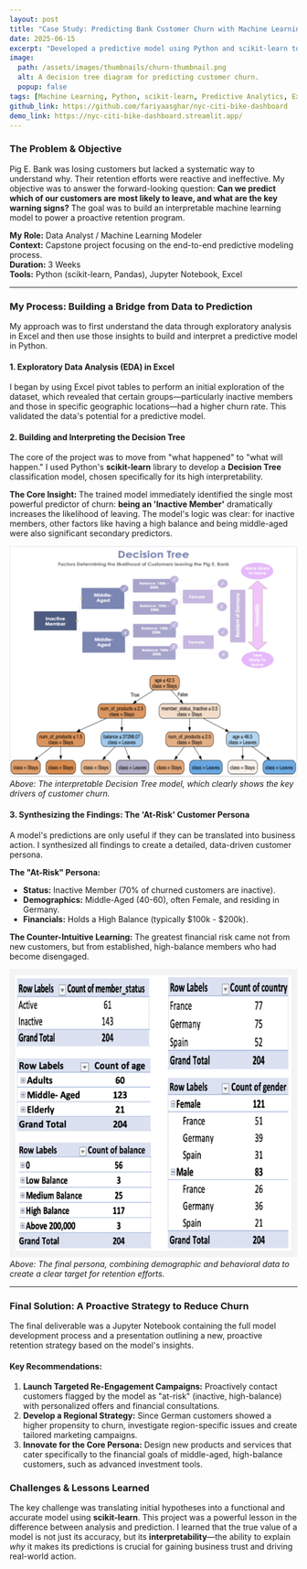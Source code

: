 ```yaml
---
layout: post
title: "Case Study: Predicting Bank Customer Churn with Machine Learning"
date: 2025-06-15
excerpt: "Developed a predictive model using Python and scikit-learn to proactively identify high-risk bank customers and guide targeted retention strategies."
image:
  path: /assets/images/thumbnails/churn-thumbnail.png
  alt: A decision tree diagram for predicting customer churn.
  popup: false
tags: [Machine Learning, Python, scikit-learn, Predictive Analytics, Excel, Strategy]
github_link: https://github.com/fariyaasghar/nyc-citi-bike-dashboard
demo_link: https://nyc-citi-bike-dashboard.streamlit.app/
---
```


### The Problem & Objective
Pig E. Bank was losing customers but lacked a systematic way to understand why. Their retention efforts were reactive and ineffective. My objective was to answer the forward-looking question: **Can we predict which of our customers are most likely to leave, and what are the key warning signs?** The goal was to build an interpretable machine learning model to power a proactive retention program.

**My Role:** Data Analyst / Machine Learning Modeler  
**Context:** Capstone project focusing on the end-to-end predictive modeling process.  
**Duration:** 3 Weeks  
**Tools:** Python (scikit-learn, Pandas), Jupyter Notebook, Excel

---

### My Process: Building a Bridge from Data to Prediction

My approach was to first understand the data through exploratory analysis in Excel and then use those insights to build and interpret a predictive model in Python.

#### 1. Exploratory Data Analysis (EDA) in Excel
I began by using Excel pivot tables to perform an initial exploration of the dataset, which revealed that certain groups—particularly inactive members and those in specific geographic locations—had a higher churn rate. This validated the data's potential for a predictive model.

#### 2. Building and Interpreting the Decision Tree
The core of the project was to move from "what happened" to "what will happen." I used Python's **scikit-learn** library to develop a **Decision Tree** classification model, chosen specifically for its high interpretability.

**The Core Insight:** The trained model immediately identified the single most powerful predictor of churn: **being an 'Inactive Member'** dramatically increases the likelihood of leaving. The model's logic was clear: for inactive members, other factors like having a high balance and being middle-aged were also significant secondary predictors.

<!-- ACTION: Place your Decision Tree image in /assets/images/ and name it churn-decision-tree.png -->
![The final Decision Tree model generated in Python](/assets/images/churn-decision-tree.png)
*Above: The interpretable Decision Tree model, which clearly shows the key drivers of customer churn.*

#### 3. Synthesizing the Findings: The 'At-Risk' Customer Persona
A model's predictions are only useful if they can be translated into business action. I synthesized all findings to create a detailed, data-driven customer persona.

**The "At-Risk" Persona:**
- **Status:** Inactive Member (70% of churned customers are inactive).
- **Demographics:** Middle-Aged (40-60), often Female, and residing in Germany.
- **Financials:** Holds a High Balance (typically $100k - $200k).

**The Counter-Intuitive Learning:** The greatest financial risk came not from new customers, but from established, high-balance members who had become disengaged.

<!-- ACTION: Place your "At-Risk" persona graphic in /assets/images/ -->
![A graphic summarizing the key attributes of the 'At-Risk' Customer Persona](/assets/images/churn-persona.png)
*Above: The final persona, combining demographic and behavioral data to create a clear target for retention efforts.*

---

### Final Solution: A Proactive Strategy to Reduce Churn

The final deliverable was a Jupyter Notebook containing the full model development process and a presentation outlining a new, proactive retention strategy based on the model's insights.

#### Key Recommendations:
1.  **Launch Targeted Re-Engagement Campaigns:** Proactively contact customers flagged by the model as "at-risk" (inactive, high-balance) with personalized offers and financial consultations.
2.  **Develop a Regional Strategy:** Since German customers showed a higher propensity to churn, investigate region-specific issues and create tailored marketing campaigns.
3.  **Innovate for the Core Persona:** Design new products and services that cater specifically to the financial goals of middle-aged, high-balance customers, such as advanced investment tools.

### Challenges & Lessons Learned
The key challenge was translating initial hypotheses into a functional and accurate model using **scikit-learn**. This project was a powerful lesson in the difference between analysis and prediction. I learned that the true value of a model is not just its accuracy, but its **interpretability**—the ability to explain *why* it makes its predictions is crucial for gaining business trust and driving real-world action.
